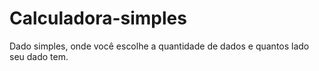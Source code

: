 # Calculadora-simples
Dado simples, onde você escolhe a quantidade de dados e quantos lado seu dado tem.
